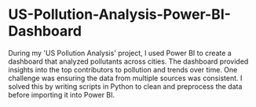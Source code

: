 # US-Pollution-Analysis-Power-BI-Dashboard

During my 'US Pollution Analysis' project, I used Power BI to create a dashboard that analyzed pollutants across cities.
The dashboard provided insights into the top contributors to pollution and trends over time. 
One challenge was ensuring the data from multiple sources was consistent. 
I solved this by writing scripts in Python to clean and preprocess the data before importing it into Power BI.
